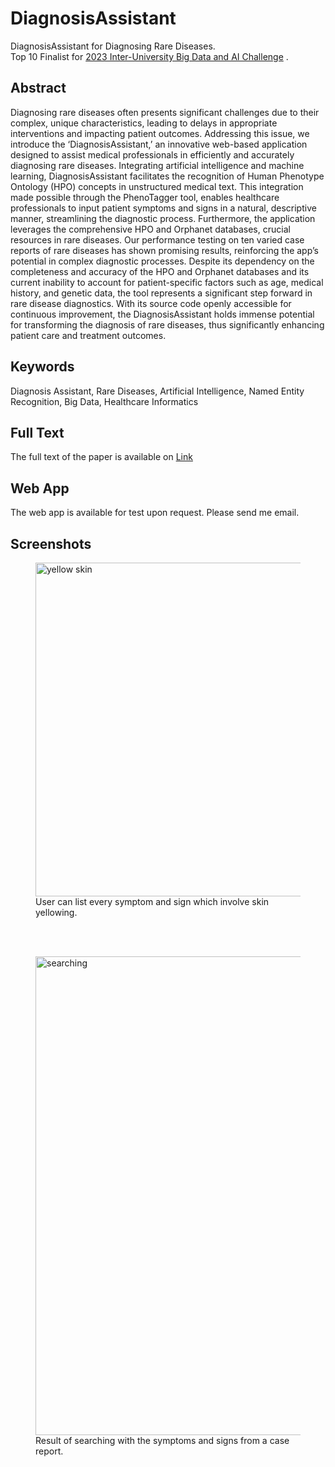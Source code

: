 # DiagnosisAssistant

DiagnosisAssistant for Diagnosing Rare Diseases.<br>
Top 10 Finalist for
[2023 Inter-University Big Data and AI Challenge](https://stemfellowship.org/national-inter-university-big-data-and-ai-challenge-2023)
.


## Abstract

Diagnosing rare diseases often presents significant challenges due to their complex, unique characteristics, leading to delays in appropriate interventions and impacting patient outcomes. Addressing this issue, we introduce the ‘DiagnosisAssistant,’ an innovative web-based application designed to assist medical professionals in efficiently and accurately diagnosing rare diseases. Integrating artificial intelligence and machine learning, DiagnosisAssistant facilitates the recognition of Human Phenotype Ontology (HPO) concepts in unstructured medical text. This integration made possible through the PhenoTagger tool, enables healthcare professionals to input patient symptoms and signs in a natural, descriptive manner, streamlining the diagnostic process. Furthermore, the application leverages the comprehensive HPO and Orphanet databases, crucial resources in rare diseases. Our performance testing on ten varied case reports of rare diseases has shown promising results, reinforcing the app’s potential in complex diagnostic processes. Despite its dependency on the completeness and accuracy of the HPO and Orphanet databases and its current inability to account for patient-specific factors such as age, medical history, and genetic data, the tool represents a significant step forward in rare disease diagnostics. With its source code openly accessible for continuous improvement, the DiagnosisAssistant holds immense potential for transforming the diagnosis of rare diseases, thus significantly enhancing patient care and treatment outcomes.


## Keywords

Diagnosis Assistant, Rare Diseases, Artificial Intelligence, Named Entity Recognition, Big Data, Healthcare Informatics


## Full Text

The full text of the paper is available on [Link](https://drive.google.com/file/d/1mxXw-jE_B7uwObzsk1c88Obkwvcxxts0/view?usp=drive_link)


## Web App

The web app is available for test upon request. Please send me email.


## Screenshots

<figure class="image">
  <img width="534" alt="yellow skin" src="https://github.com/demoronator/Diagnosis-Assistant/assets/6217816/1d6643f0-3921-4580-8fd7-3b95ec3c607f">
  <br>
  <figcaption>User can list every symptom and sign which involve skin yellowing.</figcaption>
</figure>
<br><br>

<figure class="image">
  <img width="766" alt="searching" src="https://github.com/demoronator/Diagnosis-Assistant/assets/6217816/470534d4-ecaf-4128-8613-5bfb4a3ffd5c">
  <br>
  <figcaption>Result of searching with the symptoms and signs from a case report.</figcaption>
</figure>
